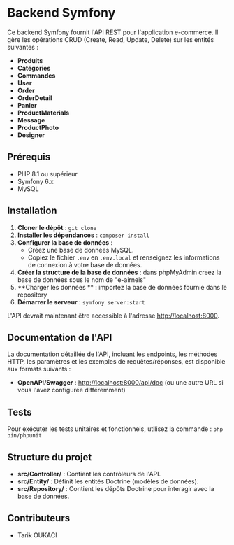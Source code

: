 # Backend Symfony

Ce backend Symfony fournit l'API REST pour l'application e-commerce. Il gère les opérations CRUD (Create, Read, Update, Delete) sur les entités suivantes :

* **Produits**
* **Catégories**
* **Commandes**
* **User**
* **Order**
* **OrderDetail**
* **Panier**
* **ProductMaterials**
* **Message**
* **ProductPhoto**
* **Designer**




## Prérequis

* PHP 8.1 ou supérieur
* Symfony 6.x
* MySQL

## Installation

1. **Cloner le dépôt** : `git clone `
2. **Installer les dépendances** : `composer install`
3. **Configurer la base de données** :
    * Créez une base de données MySQL.
    * Copiez le fichier `.env` en `.env.local` et renseignez les informations de connexion à votre base de données.
4. **Créer la structure de la base de données** : dans phpMyAdmin creez la base de données sous le nom de "e-airneis"
5. **Charger les données ** : importez la base de données fournie dans le repository
6. **Démarrer le serveur** : `symfony server:start`

L'API devrait maintenant être accessible à l'adresse [http://localhost:8000](http://localhost:8000).

## Documentation de l'API

La documentation détaillée de l'API, incluant les endpoints, les méthodes HTTP, les paramètres et les exemples de requêtes/réponses, est disponible aux formats suivants :

* **OpenAPI/Swagger** : [http://localhost:8000/api/doc](http://localhost:8000/api/doc) (ou une autre URL si vous l'avez configurée différemment)


## Tests

Pour exécuter les tests unitaires et fonctionnels, utilisez la commande : `php bin/phpunit`

## Structure du projet

* **src/Controller/** : Contient les contrôleurs de l'API.
* **src/Entity/** : Définit les entités Doctrine (modèles de données).
* **src/Repository/** : Contient les dépôts Doctrine pour interagir avec la base de données.

## Contributeurs

* Tarik OUKACI


